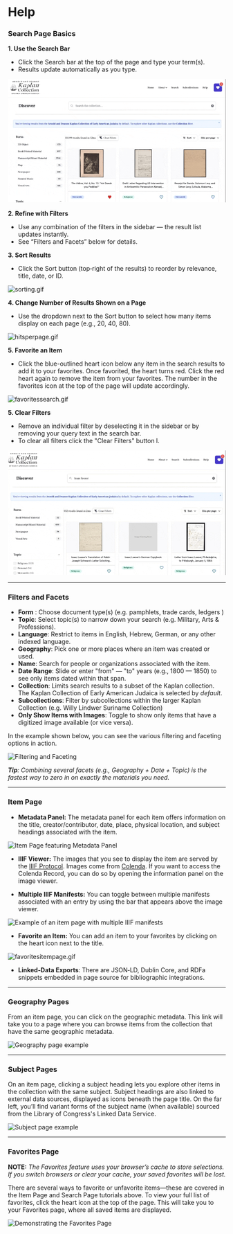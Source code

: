 # Help

### Search Page Basics

**1. Use the Search Bar**

* Click the Search bar at the top of the page and type your term(s).
* Results update automatically as you type.

![searching.gif](../../public/assets/searching.gif)

**2. Refine with Filters**

* Use any combination of the filters in the sidebar — the result list updates instantly.
* See “Filters and Facets” below for details.

**3. Sort Results**

* Click the Sort button (top‑right of the results) to reorder by relevance, title, date, or ID.

![sorting.gif](../../public/assets/sorting.gif)

**4. Change Number of Results Shown on a Page**

* Use the dropdown next to the Sort button to select how many items display on each page (e.g., 20, 40, 80).

![hitsperpage.gif](../../public/assets/hitsperpage.gif)

**5. Favorite an Item**

* Click the blue-outlined heart icon below any item in the search results to add it to your favorites. Once favorited,
  the heart turns red. Click the red heart again to remove the item from your favorites. The number in the favorites
  icon at the top of the page will update accordingly.

![favoritessearch.gif](../../public/assets/favoritessearch.gif)

**5. Clear Filters**

* Remove an individual filter by deselecting it in the sidebar or by removing your query text in the search bar.
* To clear all filters click the "Clear Filters" button l.

![clear filters.gif](../../public/assets/clear%20filters.gif)

---

### Filters and Facets

* **Form** : Choose document type(s) (e.g. pamphlets, trade cards, ledgers )
* **Topic**: Select topic(s) to narrow down your search (e.g. Military, Arts & Professions).
* **Language**: Restrict to items in English, Hebrew, German, or any other indexed language.
* **Geography**: Pick one or more places where an item was created or used.
* **Name**: Search for people or organizations associated with the item.
* **Date Range**: Slide or enter "from" — "to" years (e.g., 1800 — 1850) to see only items dated within that span.
* **Collection**: Limits search results to a subset of the Kaplan collection. The Kaplan Collection of Early American
  Judaica is selected by *default*.
* **Subcollections**: Filter by subcollections within the larger Kaplan Collection (e.g. Willy Lindwer Suriname
  Collection)
* **Only Show Items with Images**: Toggle to show only items that have a digitized image available (or vice versa).

In the example shown below, you can see the various filtering and faceting options in action.

![Filtering and Faceting](../../public/assets/facets.gif)

_**Tip**: Combining several facets (e.g., Geography + Date + Topic) is the fastest way to zero in on exactly the
materials you need._

---

### Item Page

* **Metadata Panel:** The metadata panel for each item offers information on the title, creator/contributor, date,
  place, physical location, and subject headings associated with the item.

![Item Page featuring Metadata Panel](../../public/assets/itempage.gif)

* **IIIF Viewer:** The images that you see to display the item are served by the [IIIF Protocol](https://iiif.io/).
  Images come from [Colenda](https://colenda.library.upenn.edu/). If you want to access the Colenda Record, you can do
  so by opening the information panel on the image viewer.


* **Multiple IIIF Manifests:** You can toggle between multiple manifests associated with an entry by using the bar that
  appears above the image viewer.

![Example of an item page with multiple IIIF manifests](../../public/assets/multiplemanifests.gif)

* **Favorite an Item:** You can add an item to your favorites by clicking on the heart icon next to the title.

![favoritesitempage.gif](../../public/assets/favoritesitempage.gif)

* **Linked‑Data Exports**: There are JSON‑LD, Dublin Core, and RDFa snippets embedded in page source for bibliographic
  integrations.

--- 

### Geography Pages

From an item page, you can click on the geographic metadata. This link will take you to a page where you can browse
items from the collection that have the same geographic metadata.

![Geography page example](../../public/assets/geography.gif)

---

### Subject Pages

On an item page, clicking a subject heading lets you explore other items in the collection with the same subject.
Subject headings are also linked to external data sources, displayed as icons beneath the page title. On the far left,
you’ll find variant forms of the subject name (when available) sourced from the Library of Congress's Linked Data
Service.

![Subject page example](../../public/assets/subjectheadings.gif)

---

### Favorites Page

**NOTE:** _The Favorites feature uses your browser’s cache to store selections. If you switch browsers or clear your
cache, your saved favorites will be lost._

There are several ways to favorite or unfavorite items—these are covered in the Item Page and Search Page tutorials
above. To view your full list of favorites, click the heart icon at the top of the page. This will take you to your
Favorites page, where all saved items are displayed.

![Demonstrating the Favorites Page](../../public/assets/favoritespage.gif)